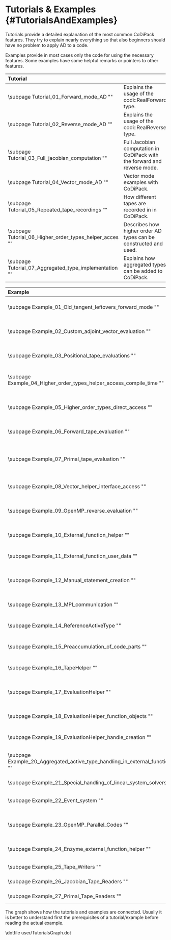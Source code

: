 Tutorials & Examples {#TutorialsAndExamples}
=======

Tutorials provide a detailed explanation of the most common CoDiPack features. They try to explain nearly everything so
that also beginners should have no problem to apply AD to a code.

Examples provide in most cases only the code for using the necessary features. Some examples have some helpful remarks
or pointers to other features.

|Tutorial | |
|:--------|:--------|
| \subpage Tutorial_01_Forward_mode_AD "" | Explains the usage of the codi::RealForward type. |
| \subpage Tutorial_02_Reverse_mode_AD "" | Explains the usage of the codi::RealReverse type. |
| \subpage Tutorial_03_Full_jacobian_computation "" | Full Jacobian computation in CoDiPack with the forward and reverse mode. |
| \subpage Tutorial_04_Vector_mode_AD "" | Vector mode examples with CoDiPack. |
| \subpage Tutorial_05_Repeated_tape_recordings "" | How different tapes are recorded in in CoDiPack. |
| \subpage Tutorial_06_Higher_order_types_helper_acces "" | Describes how higher order AD types can be constructed and used. |
| \subpage Tutorial_07_Aggregated_type_implementation "" | Explains how aggregated types can be added to CoDiPack. |


| Example | |
|:--------|:--------|
| \subpage Example_01_Old_tangent_leftovers_forward_mode "" | Shows possible errors if the computational path is changed. |
| \subpage Example_02_Custom_adjoint_vector_evaluation "" | How custom types can be used in an reverse evaluation, on tapes that are already recorded. |
| \subpage Example_03_Positional_tape_evaluations "" | Demonstrates how to evaluate only parts of a tape. |
| \subpage Example_04_Higher_order_types_helper_access_compile_time "" | Example of the higher order AD types accessed with compile time constructs. |
| \subpage Example_05_Higher_order_types_direct_access "" | Example of higher order AD types accessed with the basic CoDiPack data functions. |
| \subpage Example_06_Forward_tape_evaluation "" | Demonstrates how a tape can be evaluated in a forward AD mode. |
| \subpage Example_07_Primal_tape_evaluation "" | Demonstrates how primal value tapes can be reevaluated for a different point without recording a new tape. |
| \subpage Example_08_Vector_helper_interface_access "" | Using a generalized interface for the custom vector access. |
| \subpage Example_09_OpenMP_reverse_evaluation "" | Shows how OpenMP can be used to evaluate the same tape concurrently with multiple threads. |
| \subpage Example_10_External_function_helper "" | Ease of access structure for adding custom function to the tape. |
| \subpage Example_11_External_function_user_data "" | How user data can be added to external functions. |
| \subpage Example_12_Manual_statement_creation "" | Describes how custom derivatives for small statements can be added to the tape. |
| \subpage Example_13_MPI_communication "" | Demonstrates how MPI constructs can be handled with CoDiPack types. |
| \subpage Example_14_ReferenceActiveType "" | Shows how the codi::ReferenceActiveType class is used. |
| \subpage Example_15_Preaccumulation_of_code_parts "" | Provides an example of memory reduction through preaccumulation |
| \subpage Example_16_TapeHelper "" | Demonstrates a simpler interface for the CoDiPack types. |
| \subpage Example_17_EvaluationHelper "" | Automatic computation of Hessians and Jacobians for function objects. (EvaluationHelper) |
| \subpage Example_18_EvaluationHelper_function_objects "" | Function object kinds for the EvaluationHelper (Example 17). |
| \subpage Example_19_EvaluationHelper_handle_creation "" | Handle creation for the EvaluationHelper (Example 17). |
| \subpage Example_20_Aggregated_active_type_handling_in_external_functions "" | Generalized data extraction of aggregated active types in external functions. |
| \subpage Example_21_Special_handling_of_linear_system_solvers "" | Add special handling linear system solvers. |
| \subpage Example_22_Event_system "" | Use CoDiPack's event system to gain insight into the AD workflow. |
| \subpage Example_23_OpenMP_Parallel_Codes "" | Use CoDiPack together with OpDiLib for the differentiation of OpenMP parallel codes. |
| \subpage Example_24_Enzyme_external_function_helper "" | Adding Enzyme-differentiated functions to the CoDiPack tapes. |
| \subpage Example_25_Tape_Writers "" | Writing tapes to disk and other tape writers.|
| \subpage Example_26_Jacobian_Tape_Readers "" | Reading Jacobian tapes from disk. |
| \subpage Example_27_Primal_Tape_Readers "" | Rading primal value tapes from disk. |

The graph shows how the tutorials and examples are connected. Usually it is better to understand first the prerequisites
of a tutorial/example before reading the actual example.

\dotfile user/TutorialsGraph.dot
